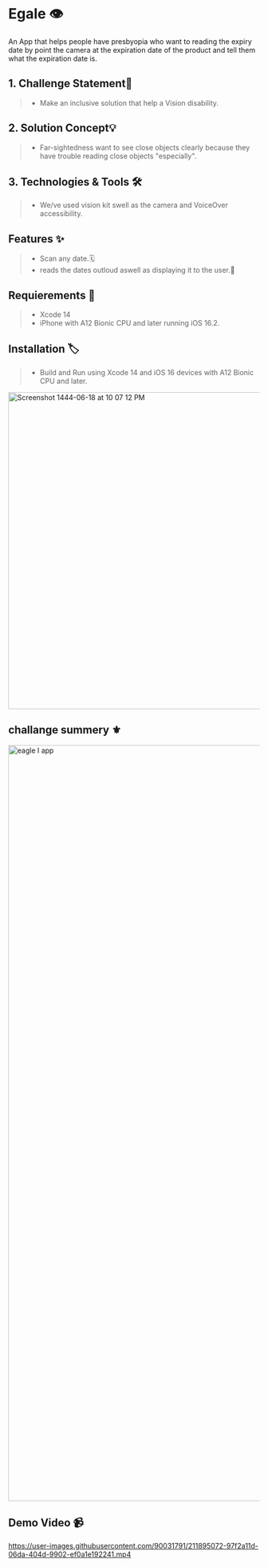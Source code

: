 # Egale 👁️
An App that helps people have presbyopia who want to reading the expiry date by point the camera at the expiration date of the product and tell them what the expiration date is.


## 1. Challenge Statement🎯

> - Make an inclusive solution that help a Vision disability.

## 2. Solution Concept💡

>  - Far-sightedness want to see close objects clearly because they have trouble reading close objects "especially".

## 3. Technologies & Tools 🛠️

> - We/ve used vision kit swell as the camera and VoiceOver accessibility.


## Features ✨

> - Scan any date.🗓️
> - reads the dates outloud aswell as displaying it to the user.🎤

## Requierements 🚧

> - Xcode 14
> - iPhone with A12 Bionic CPU and later running iOS 16.2.

## Installation 🏷️

> - Build and Run using Xcode 14 and iOS 16 devices with A12 Bionic CPU and later.

<img width="634" alt="Screenshot 1444-06-18 at 10 07 12 PM" src="https://user-images.githubusercontent.com/90031791/211896019-ea0d4eb8-6482-4e19-a8e9-e23701616e6d.png">

## challange summery ⚜️ 
<img width="1512" alt="eagle I app" src="https://user-images.githubusercontent.com/118130724/213390045-6dea8fe2-f1c9-4c63-85de-3d21be50f553.png">




## Demo Video 📹
 

https://user-images.githubusercontent.com/90031791/211895072-97f2a11d-06da-404d-9902-ef0a1e192241.mp4

